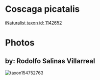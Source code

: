 
Coscaga picatalis
=================
  
[iNaturalist taxon id: 1142652](https://www.inaturalist.org/taxa/1142652)
# Photos

## by: Rodolfo Salinas Villarreal
  
![taxon154752763](https://inaturalist-open-data.s3.amazonaws.com/photos/165812194/medium.jpg)